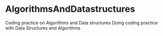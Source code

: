 # AlgorithmsAndDatastructures
Coding practice on Algorithms and Data structures
Doing coding practice with Data Structures and Algorithms
